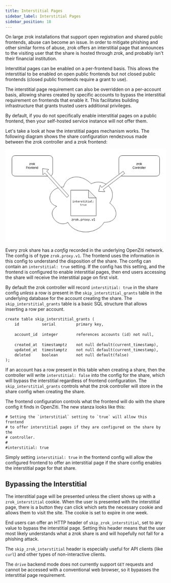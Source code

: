 ```yaml
---
title: Interstitial Pages
sidebar_label: Interstitial Pages
sidebar_position: 18
---
```


On large zrok installations that support open registration and shared public frontends, abuse can become an issue. In order to mitigate phishing and other similar forms of abuse, zrok offers an interstitial page that announces to the visiting user that the share is hosted through zrok, and probably isn't their financial institution.

Interstitial pages can be enabled on a per-frontend basis. This allows the interstitial to be enabled on open public frontends but not closed public frontends (closed public frontends require a grant to use). 

The interstitial page requirement can also be overridden on a per-account basis, allowing shares created by specific accounts to bypass the interstitial requirement on frontends that enable it. This facilitates building infrastructure that grants trusted users additional privileges.

By default, if you do not specifically enable interstitial pages on a public frontend, then your self-hosted service instance will not offer them.

Let's take a look at how the interstitial pages mechanism works. The following diagram shows the share configuration rendezvous made between the zrok controller and a zrok frontend:

![zrok_interstitial_rendezvous](../../images/zrok_interstitial_rendezvous.png)

Every zrok share has a _config_ recorded in the underlying OpenZiti network. The config is of type `zrok.proxy.v1`. The frontend uses the information in this config to understand the disposition of the share. The config can contain an `interstitial: true` setting. If the config has this setting, and the frontend is configured to enable interstitial pages, then end users accessing the share will receive the interstitial page on first visit.

By default the zrok controller will record `interstitial: true` in the share config _unless_ a row is present in the `skip_interstitial_grants` table in the underlying database for the account creating the share. The `skip_interstitial_grants` table is a basic SQL structure that allows inserting a row per account. 

```
create table skip_interstitial_grants (
    id          serial         primary key,

    account_id  integer        references accounts (id) not null,

    created_at  timestamptz    not null default(current_timestamp),
    updated_at  timestamptz    not null default(current_timestamp),
    deleted     boolean        not null default(false)
);
```

If an account has a row present in this table when creating a share, then the controller will write `interstitial: false` into the config for the share, which will bypass the interstitial regardless of frontend configuration. The `skip_interstitial_grants` controls what the zrok controller will store in the share config when creating the share.

The frontend configuration controls what the frontend will do with the share config it finds in OpenZiti. The new stanza looks like this:

```
# Setting the `interstitial` setting to `true` will allow this frontend 
# to offer interstitial pages if they are configured on the share by the 
# controller.
#
#interstitial: true
```

Simply setting `interstitial: true` in the frontend config will allow the configured frontend to offer an interstitial page if the share config enables the interstitial page for that share.

## Bypassing the Interstitial

The interstitial page will be presented unless the client shows up with a `zrok_interstitial` cookie. When the user is presented with the interstitial page, there is a button they can click which sets the necessary cookie and allows them to visit the site. The cookie is set to expire in one week.

End users can offer an HTTP header of `skip_zrok_interstitial`, set to any value to bypass the interstitial page. Setting this header means that the user most likely understands what a zrok share is and will hopefully not fall for a phishing attack.

The `skip_zrok_interstitial` header is especially useful for API clients (like `curl`) and other types of non-interactive clients.

The `drive` backend mode does not currently support `GET` requests and cannot be accessed with a conventional web browser, so it bypasses the interstitial page requirement.